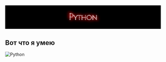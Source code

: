 [![Header](https://github.com/heymaker279/heymaker279/blob/master/assets/Screenshot_103.png)
](https://github.com/heymaker279/heymaker279)

## Вот что я умею

![Python](https://img.shields.io/badge/-Репозиторий_с_курсовым_проектом-green?style=for-the-badge&logo=python&href=https://github.com/heymaker279/Final_homework_of_course)